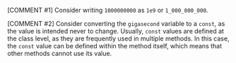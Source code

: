 [COMMENT #1]
Consider writing `1000000000` as `1e9` or `1_000_000_000`.

[COMMENT #2]
Consider converting the `gigasecond` variable to a `const`, as the value is intended never to change. Usually, `const` values are defined at the class level, as they are frequently used in multiple methods. In this case, the `const` value can be defined within the method itself, which means that other methods cannot use its value.